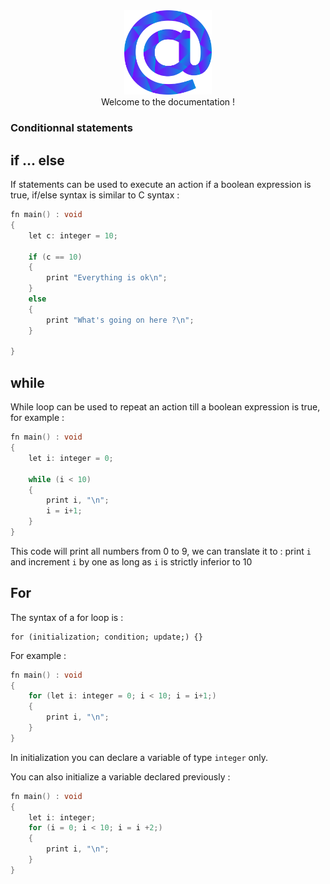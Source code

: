<div align="center">
    <img width="140px" src="../../others/logo.png"/><br/>
    Welcome to the documentation !
</div>

### Conditionnal statements


## if ... else

If statements can be used to execute an action if a boolean expression is true, if/else syntax is similar to C syntax :

```c
fn main() : void
{
    let c: integer = 10;

    if (c == 10)
    {
        print "Everything is ok\n";
    }
    else
    {
        print "What's going on here ?\n";
    }

}
```

## while

While loop can be used to repeat an action till a boolean expression is true, for example : 

```c
fn main() : void
{
    let i: integer = 0;

    while (i < 10)
    {
        print i, "\n";
        i = i+1;
    }
}
```
This code will print all numbers from 0 to 9, we can translate it to : 
print `i` and increment `i` by one as long as `i` is strictly inferior to 10

## For

The syntax of a for loop is : 
```
for (initialization; condition; update;) {}
```

For example : 
```c
fn main() : void
{
    for (let i: integer = 0; i < 10; i = i+1;)
    {
        print i, "\n";
    }
}
```

In initialization you can declare a variable of type `integer` only.

You can also initialize a variable declared previously : 
```c
fn main() : void
{
    let i: integer;
    for (i = 0; i < 10; i = i +2;)
    {
        print i, "\n";
    }
}
